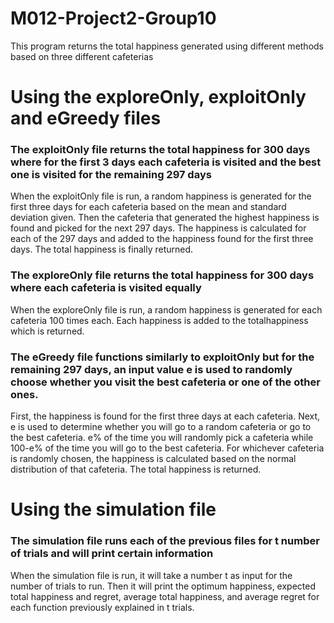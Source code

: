# M012-Project2-Group10

This program returns the total happiness generated using different methods based on three different cafeterias

<h1> Using the exploreOnly, exploitOnly and eGreedy files </h1>
<h3> The exploitOnly file returns the total happiness for 300 days where for the first 3 days each cafeteria is visited and the best one is visited for the remaining 297 days </h3>

<p> When the exploitOnly file is run, a random happiness is generated for the first three days for each cafeteria based on the mean and standard deviation given. Then the cafeteria that generated the highest happiness is found and picked for the next 297 days. The happiness is calculated for each of the 297 days and added to the happiness found for the first three days. The total happiness is finally returned. </p>

<h3> The exploreOnly file returns the total happiness for 300 days where each cafeteria is visited equally </h3>

<p> When the exploreOnly file is run, a random happiness is generated for each cafeteria 100 times each. Each happiness is added to the totalhappiness which is returned. </p>

<h3> The eGreedy file functions similarly to exploitOnly but for the remaining 297 days, an input value e is used to randomly choose whether you visit the best cafeteria or one of the other ones. </h3>

<p> First, the happiness is found for the first three days at each cafeteria. Next, e is used to determine whether you will go to a random cafeteria or go to the best cafeteria. e% of the time you will randomly pick a cafeteria while 100-e% of the time you will go to the best cafeteria. For whichever cafeteria is randomly chosen, the happiness is calculated based on the normal distribution of that cafeteria. The total happiness is returned. </p>

<h1> Using the simulation file </h1>
<h3> The simulation file runs each of the previous files for t number of trials and will print certain information </h3>

<p> When the simulation file is run, it will take a number t as input for the number of trials to run. Then it will print the optimum happiness, expected total happiness and regret, average total happiness, and average regret for each function previously explained in t trials. </p>
